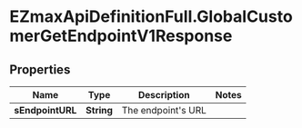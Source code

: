 # EZmaxApiDefinitionFull.GlobalCustomerGetEndpointV1Response

## Properties

Name | Type | Description | Notes
------------ | ------------- | ------------- | -------------
**sEndpointURL** | **String** | The endpoint&#39;s URL | 


